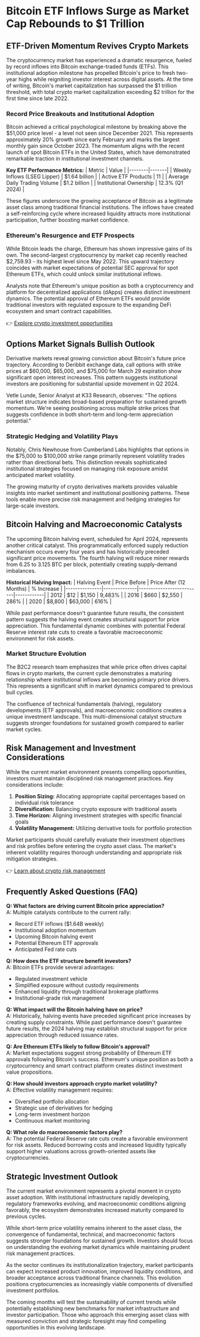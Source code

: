 # Bitcoin ETF Inflows Surge as Market Cap Rebounds to $1 Trillion

## ETF-Driven Momentum Revives Crypto Markets

The cryptocurrency market has experienced a dramatic resurgence, fueled by record inflows into Bitcoin exchange-traded funds (ETFs). This institutional adoption milestone has propelled Bitcoin's price to fresh two-year highs while reigniting investor interest across digital assets. At the time of writing, Bitcoin's market capitalization has surpassed the $1 trillion threshold, with total crypto market capitalization exceeding $2 trillion for the first time since late 2022.

### Record Price Breakouts and Institutional Adoption

Bitcoin achieved a critical psychological milestone by breaking above the $51,000 price level - a level not seen since December 2021. This represents approximately 20% growth since early February and marks the largest monthly gain since October 2023. The momentum aligns with the recent launch of spot Bitcoin ETFs in the United States, which have demonstrated remarkable traction in institutional investment channels.

**Key ETF Performance Metrics:**
| Metric | Value |
|--------|-------|
| Weekly Inflows (LSEG Lipper) | $1.64 billion |
| Active ETF Products | 11 |
| Average Daily Trading Volume | $1.2 billion |
| Institutional Ownership | 12.3% (Q1 2024) |

These figures underscore the growing acceptance of Bitcoin as a legitimate asset class among traditional financial institutions. The inflows have created a self-reinforcing cycle where increased liquidity attracts more institutional participation, further boosting market confidence.

### Ethereum's Resurgence and ETF Prospects

While Bitcoin leads the charge, Ethereum has shown impressive gains of its own. The second-largest cryptocurrency by market cap recently reached $2,759.93 - its highest level since May 2022. This upward trajectory coincides with market expectations of potential SEC approval for spot Ethereum ETFs, which could unlock similar institutional inflows.

Analysts note that Ethereum's unique position as both a cryptocurrency and platform for decentralized applications (dApps) creates distinct investment dynamics. The potential approval of Ethereum ETFs would provide traditional investors with regulated exposure to the expanding DeFi ecosystem and smart contract capabilities.

👉 [Explore crypto investment opportunities](https://bit.ly/okx-bonus)

## Options Market Signals Bullish Outlook

Derivative markets reveal growing conviction about Bitcoin's future price trajectory. According to Deribbit exchange data, call options with strike prices at $60,000, $65,000, and $75,000 for March 29 expiration show significant open interest increases. This pattern suggests institutional investors are positioning for substantial upside movement in Q2 2024.

Vetle Lunde, Senior Analyst at K33 Research, observes: "The options market structure indicates broad-based preparation for sustained growth momentum. We're seeing positioning across multiple strike prices that suggests confidence in both short-term and long-term appreciation potential."

### Strategic Hedging and Volatility Plays

Notably, Chris Newhouse from Cumberland Labs highlights that options in the $75,000 to $100,000 strike range primarily represent volatility trades rather than directional bets. This distinction reveals sophisticated institutional strategies focused on managing risk exposure amidst anticipated market volatility.

The growing maturity of crypto derivatives markets provides valuable insights into market sentiment and institutional positioning patterns. These tools enable more precise risk management and hedging strategies for large-scale investors.

## Bitcoin Halving and Macroeconomic Catalysts

The upcoming Bitcoin halving event, scheduled for April 2024, represents another critical catalyst. This programmatically enforced supply reduction mechanism occurs every four years and has historically preceded significant price movements. The fourth halving will reduce miner rewards from 6.25 to 3.125 BTC per block, potentially creating supply-demand imbalances.

**Historical Halving Impact:**
| Halving Event | Price Before | Price After (12 Months) | % Increase |
|---------------|--------------|--------------------------|------------|
| 2012          | $12          | $1,150                   | 9,483%     |
| 2016          | $660         | $2,550                   | 286%       |
| 2020          | $8,800       | $63,000                  | 616%       |

While past performance doesn't guarantee future results, the consistent pattern suggests the halving event creates structural support for price appreciation. This fundamental dynamic combines with potential Federal Reserve interest rate cuts to create a favorable macroeconomic environment for risk assets.

### Market Structure Evolution

The B2C2 research team emphasizes that while price often drives capital flows in crypto markets, the current cycle demonstrates a maturing relationship where institutional inflows are becoming primary price drivers. This represents a significant shift in market dynamics compared to previous bull cycles.

The confluence of technical fundamentals (halving), regulatory developments (ETF approvals), and macroeconomic conditions creates a unique investment landscape. This multi-dimensional catalyst structure suggests stronger foundations for sustained growth compared to earlier market cycles.

## Risk Management and Investment Considerations

While the current market environment presents compelling opportunities, investors must maintain disciplined risk management practices. Key considerations include:

1. **Position Sizing:** Allocating appropriate capital percentages based on individual risk tolerance
2. **Diversification:** Balancing crypto exposure with traditional assets
3. **Time Horizon:** Aligning investment strategies with specific financial goals
4. **Volatility Management:** Utilizing derivative tools for portfolio protection

Market participants should carefully evaluate their investment objectives and risk profiles before entering the crypto asset class. The market's inherent volatility requires thorough understanding and appropriate risk mitigation strategies.

👉 [Learn about crypto risk management](https://bit.ly/okx-bonus)

## Frequently Asked Questions (FAQ)

**Q: What factors are driving current Bitcoin price appreciation?**  
A: Multiple catalysts contribute to the current rally:  
- Record ETF inflows ($1.64B weekly)  
- Institutional adoption momentum  
- Upcoming Bitcoin halving event  
- Potential Ethereum ETF approvals  
- Anticipated Fed rate cuts

**Q: How does the ETF structure benefit investors?**  
A: Bitcoin ETFs provide several advantages:  
- Regulated investment vehicle  
- Simplified exposure without custody requirements  
- Enhanced liquidity through traditional brokerage platforms  
- Institutional-grade risk management

**Q: What impact will the Bitcoin halving have on price?**  
A: Historically, halving events have preceded significant price increases by creating supply constraints. While past performance doesn't guarantee future results, the 2024 halving may establish structural support for price appreciation through reduced issuance rates.

**Q: Are Ethereum ETFs likely to follow Bitcoin's approval?**  
A: Market expectations suggest strong probability of Ethereum ETF approvals following Bitcoin's success. Ethereum's unique position as both a cryptocurrency and smart contract platform creates distinct investment value propositions.

**Q: How should investors approach crypto market volatility?**  
A: Effective volatility management requires:  
- Diversified portfolio allocation  
- Strategic use of derivatives for hedging  
- Long-term investment horizon  
- Continuous market monitoring

**Q: What role do macroeconomic factors play?**  
A: The potential Federal Reserve rate cuts create a favorable environment for risk assets. Reduced borrowing costs and increased liquidity typically support higher valuations across growth-oriented assets like cryptocurrencies.

## Strategic Investment Outlook

The current market environment represents a pivotal moment in crypto asset adoption. With institutional infrastructure rapidly developing, regulatory frameworks evolving, and macroeconomic conditions aligning favorably, the ecosystem demonstrates increased maturity compared to previous cycles.

While short-term price volatility remains inherent to the asset class, the convergence of fundamental, technical, and macroeconomic factors suggests stronger foundations for sustained growth. Investors should focus on understanding the evolving market dynamics while maintaining prudent risk management practices.

As the sector continues its institutionalization trajectory, market participants can expect increased product innovation, improved liquidity conditions, and broader acceptance across traditional finance channels. This evolution positions cryptocurrencies as increasingly viable components of diversified investment portfolios.

The coming months will test the sustainability of current trends while potentially establishing new benchmarks for market infrastructure and investor participation. Those who approach this emerging asset class with measured conviction and strategic foresight may find compelling opportunities in this evolving landscape.